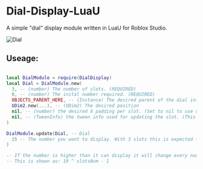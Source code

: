 # Dial-Display-LuaU
A simple "dial" display module written in LuaU for Roblox Studio.

![Dial](https://github.com/PlasmaGH/Dial-Display-LuaU/assets/77991203/5be66b8d-8e06-471f-8b29-877262fd6a9a)


## Useage:

```lua

local DialModule = require(DialDisplay)
local Dial = DialModule.new(
  3, -- (number) The number of slots. (REQUIRED)
  0, -- (number) The inital number required. (REQUIRED)
  OBJECTS_PARENT_HERE, -- (Instance) The desired parent of the dial interface (REQUIRED)
  UDim2.new(...), -- (UDim2) The desired position
  nil, -- (number) the desired X padding per slot. (Set to nil to use default)
  nil, -- (TweenInfo) the tween info used for updating the slot. (This is the flip animation)
)

DialModule.update(Dial, -- Dial
  15 -- The number you want to display. With 3 slots this is expected to show up as "015"
)

-- If the number is higher than it can display it will change every number to 9
-- This is shown as: 10 ^ slotsNum - 1

```
